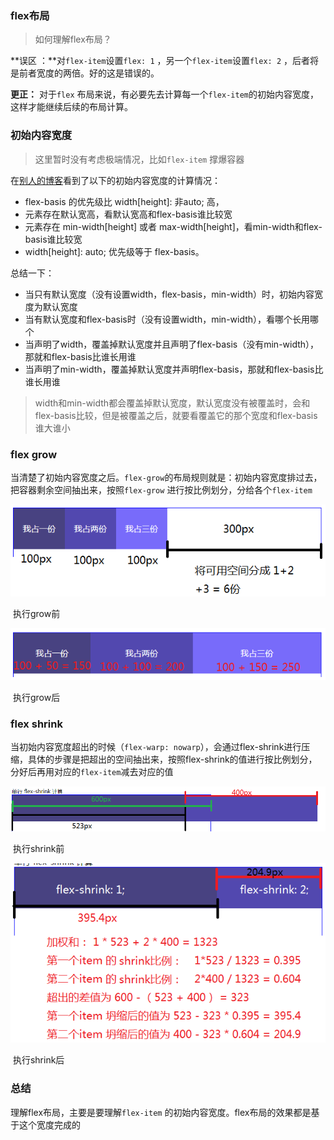 ### flex布局

> 如何理解flex布局？

**误区 ：**对`flex-item`设置`flex: 1` ，另一个`flex-item`设置`flex: 2` ，后者将是前者宽度的两倍。好的这是错误的。

**更正：** 对于`flex` 布局来说，有必要先去计算每一个`flex-item`的初始内容宽度，这样才能继续后续的布局计算。



### 初始内容宽度

> 这里暂时没有考虑极端情况，比如`flex-item` 撑爆容器

在[别人的博客](https://www.w3cplus.com/css3/flexbox-layout-and-calculation.html)看到了以下的初始内容宽度的计算情况：

- flex-basis 的优先级比 width[height]: 非auto; 高，
- 元素存在默认宽高，看默认宽高和flex-basis谁比较宽
- 元素存在 min-width[height] 或者 max-width[height]，看min-width和flex-basis谁比较宽
- width[height]: auto; 优先级等于 flex-basis。



总结一下：

- 当只有默认宽度（没有设置width，flex-basis，min-width）时，初始内容宽度为默认宽度
- 当有默认宽度和flex-basis时（没有设置width，min-width），看哪个长用哪个
- 当声明了width，覆盖掉默认宽度并且声明了flex-basis（没有min-width），那就和flex-basis比谁长用谁
- 当声明了min-width，覆盖掉默认宽度并声明flex-basis，那就和flex-basis比谁长用谁

> width和min-width都会覆盖掉默认宽度，默认宽度没有被覆盖时，会和flex-basis比较，但是被覆盖之后，就要看覆盖它的那个宽度和flex-basis谁大谁小





### flex grow

当清楚了初始内容宽度之后。`flex-grow`的布局规则就是：初始内容宽度排过去，把容器剩余空间抽出来，按照`flex-grow` 进行按比例划分，分给各个`flex-item`

![grow1](./img/flexbox11.png)

​										执行grow前

![grow2](./img/flexbox12.png)

​										执行grow后



### flex shrink

当初始内容宽度超出的时候（`flex-warp: nowarp`），会通过flex-shrink进行压缩，具体的步骤是把超出的空间抽出来，按照flex-shrink的值进行按比例划分，分好后再用对应的`flex-item`减去对应的值

![shrink1](./img/flexbox15.png)

​										执行shrink前

![shrink2](./img/flexbox16.png)

​										执行shrink后



### 总结

理解flex布局，主要是要理解`flex-item` 的初始内容宽度。flex布局的效果都是基于这个宽度完成的